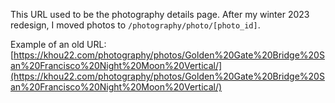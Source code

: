 This URL used to be the photography details page. After my winter 2023 redesign, I moved photos to `/photography/photo/[photo_id]`.

Example of an old URL: [https://khou22.com/photography/photos/Golden%20Gate%20Bridge%20San%20Francisco%20Night%20Moon%20Vertical/](https://khou22.com/photography/photos/Golden%20Gate%20Bridge%20San%20Francisco%20Night%20Moon%20Vertical/)
